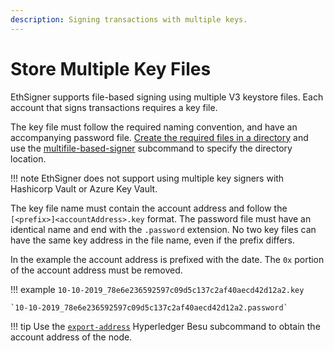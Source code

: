 ```yaml
---
description: Signing transactions with multiple keys.
---
```


# Store Multiple Key Files

EthSigner supports file-based signing using multiple V3 keystore files. Each account that signs
transactions requires a key file.

The key file must follow the required naming convention, and have an accompanying password file.
[Create the required files in a directory](../Tutorials/Multifile.md) and use the
[multifile-based-signer](../Reference/CLI/CLI-Syntax.md#multifile-options) subcommand to specify
the directory location.

!!! note
    EthSigner does not support using multiple key signers with Hashicorp Vault or Azure Key Vault.

The key file name must contain the account address and follow the `[<prefix>]<accountAddress>.key`
format. The password file must have an identical name and end with the `.password` extension.
No two key files can have the same key address in the file name, even if the prefix differs.

In the example the account address is prefixed with the date. The `0x` portion of the account address
must be removed.

!!! example
    `10-10-2019_78e6e236592597c09d5c137c2af40aecd42d12a2.key`

    `10-10-2019_78e6e236592597c09d5c137c2af40aecd42d12a2.password`

!!! tip
    Use the [`export-address`](https://besu.hyperledger.org/en/latest/Reference/CLI/CLI-Subcommands/#export-address)
    Hyperledger Besu subcommand to obtain the account address of the node.
